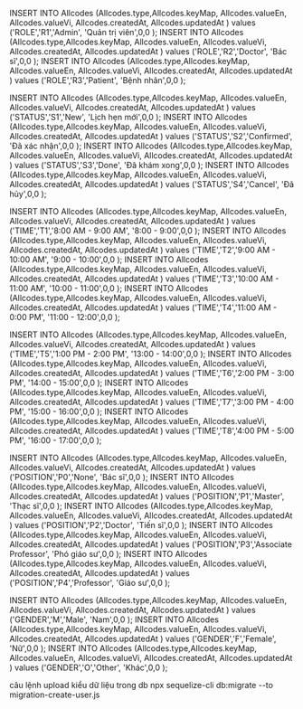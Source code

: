 INSERT INTO Allcodes (Allcodes.type,Allcodes.keyMap, Allcodes.valueEn, Allcodes.valueVi, Allcodes.createdAt, Allcodes.updatedAt ) values ('ROLE','R1','Admin', 'Quản trị viên',0,0 );
INSERT INTO Allcodes (Allcodes.type,Allcodes.keyMap, Allcodes.valueEn, Allcodes.valueVi, Allcodes.createdAt, Allcodes.updatedAt ) values ('ROLE','R2','Doctor', 'Bác sĩ',0,0 );
INSERT INTO Allcodes (Allcodes.type,Allcodes.keyMap, Allcodes.valueEn, Allcodes.valueVi, Allcodes.createdAt, Allcodes.updatedAt ) values ('ROLE','R3','Patient', 'Bệnh nhân',0,0 );

INSERT INTO Allcodes (Allcodes.type,Allcodes.keyMap, Allcodes.valueEn, Allcodes.valueVi, Allcodes.createdAt, Allcodes.updatedAt ) values ('STATUS','S1','New', 'Lịch hẹn mới',0,0 );
INSERT INTO Allcodes (Allcodes.type,Allcodes.keyMap, Allcodes.valueEn, Allcodes.valueVi, Allcodes.createdAt, Allcodes.updatedAt ) values ('STATUS','S2','Confirmed', 'Đã xác nhận',0,0 );
INSERT INTO Allcodes (Allcodes.type,Allcodes.keyMap, Allcodes.valueEn, Allcodes.valueVi, Allcodes.createdAt, Allcodes.updatedAt ) values ('STATUS','S3','Done', 'Đã khám xong',0,0 );
INSERT INTO Allcodes (Allcodes.type,Allcodes.keyMap, Allcodes.valueEn, Allcodes.valueVi, Allcodes.createdAt, Allcodes.updatedAt ) values ('STATUS','S4','Cancel', 'Đã hủy',0,0 );

INSERT INTO Allcodes (Allcodes.type,Allcodes.keyMap, Allcodes.valueEn, Allcodes.valueVi, Allcodes.createdAt, Allcodes.updatedAt ) values ('TIME','T1','8:00 AM - 9:00 AM', '8:00 - 9:00',0,0 );
INSERT INTO Allcodes (Allcodes.type,Allcodes.keyMap, Allcodes.valueEn, Allcodes.valueVi, Allcodes.createdAt, Allcodes.updatedAt ) values ('TIME','T2','9:00 AM - 10:00 AM', '9:00 - 10:00',0,0 );
INSERT INTO Allcodes (Allcodes.type,Allcodes.keyMap, Allcodes.valueEn, Allcodes.valueVi, Allcodes.createdAt, Allcodes.updatedAt ) values ('TIME','T3','10:00 AM - 11:00 AM', '10:00 - 11:00',0,0 );
INSERT INTO Allcodes (Allcodes.type,Allcodes.keyMap, Allcodes.valueEn, Allcodes.valueVi, Allcodes.createdAt, Allcodes.updatedAt ) values ('TIME','T4','11:00 AM - 0:00 PM', '11:00 - 12:00',0,0 );

INSERT INTO Allcodes (Allcodes.type,Allcodes.keyMap, Allcodes.valueEn, Allcodes.valueVi, Allcodes.createdAt, Allcodes.updatedAt ) values ('TIME','T5','1:00 PM - 2:00 PM', '13:00 - 14:00',0,0 );
INSERT INTO Allcodes (Allcodes.type,Allcodes.keyMap, Allcodes.valueEn, Allcodes.valueVi, Allcodes.createdAt, Allcodes.updatedAt ) values ('TIME','T6','2:00 PM - 3:00 PM', '14:00 - 15:00',0,0 );
INSERT INTO Allcodes (Allcodes.type,Allcodes.keyMap, Allcodes.valueEn, Allcodes.valueVi, Allcodes.createdAt, Allcodes.updatedAt ) values ('TIME','T7','3:00 PM - 4:00 PM', '15:00 - 16:00',0,0 );
INSERT INTO Allcodes (Allcodes.type,Allcodes.keyMap, Allcodes.valueEn, Allcodes.valueVi, Allcodes.createdAt, Allcodes.updatedAt ) values ('TIME','T8','4:00 PM - 5:00 PM', '16:00 - 17:00',0,0 );

INSERT INTO Allcodes (Allcodes.type,Allcodes.keyMap, Allcodes.valueEn, Allcodes.valueVi, Allcodes.createdAt, Allcodes.updatedAt ) values ('POSITION','P0','None', 'Bác sĩ',0,0 );
INSERT INTO Allcodes (Allcodes.type,Allcodes.keyMap, Allcodes.valueEn, Allcodes.valueVi, Allcodes.createdAt, Allcodes.updatedAt ) values ('POSITION','P1','Master', 'Thạc sĩ',0,0 );
INSERT INTO Allcodes (Allcodes.type,Allcodes.keyMap, Allcodes.valueEn, Allcodes.valueVi, Allcodes.createdAt, Allcodes.updatedAt ) values ('POSITION','P2','Doctor', 'Tiến sĩ',0,0 );
INSERT INTO Allcodes (Allcodes.type,Allcodes.keyMap, Allcodes.valueEn, Allcodes.valueVi, Allcodes.createdAt, Allcodes.updatedAt ) values ('POSITION','P3','Associate Professor', 'Phó giáo sư',0,0 );
INSERT INTO Allcodes (Allcodes.type,Allcodes.keyMap, Allcodes.valueEn, Allcodes.valueVi, Allcodes.createdAt, Allcodes.updatedAt ) values ('POSITION','P4','Professor', 'Giáo sư',0,0 );

INSERT INTO Allcodes (Allcodes.type,Allcodes.keyMap, Allcodes.valueEn, Allcodes.valueVi, Allcodes.createdAt, Allcodes.updatedAt ) values ('GENDER','M','Male', 'Nam',0,0 );
INSERT INTO Allcodes (Allcodes.type,Allcodes.keyMap, Allcodes.valueEn, Allcodes.valueVi, Allcodes.createdAt, Allcodes.updatedAt ) values ('GENDER','F','Female', 'Nữ',0,0 );
INSERT INTO Allcodes (Allcodes.type,Allcodes.keyMap, Allcodes.valueEn, Allcodes.valueVi, Allcodes.createdAt, Allcodes.updatedAt ) values ('GENDER','O','Other', 'Khác',0,0 );

câu lệnh upload kiểu dữ liệu trong db
npx sequelize-cli db:migrate --to migration-create-user.js
